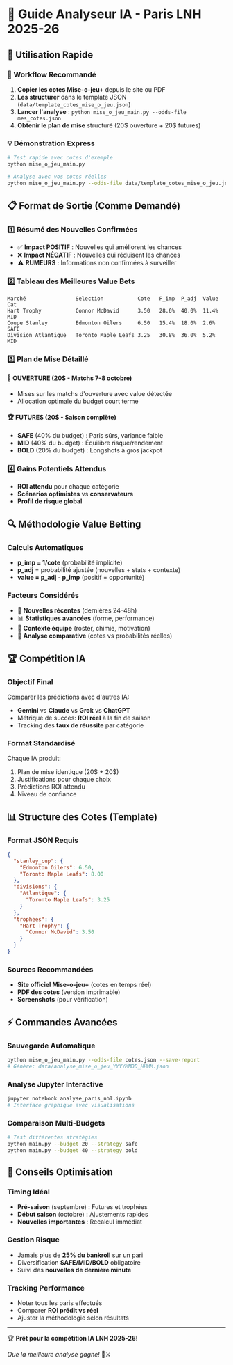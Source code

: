 # 🎯 Guide Analyseur IA - Paris LNH 2025-26

## 🚀 Utilisation Rapide

### 📱 Workflow Recommandé

1. **Copier les cotes Mise-o-jeu+** depuis le site ou PDF
2. **Les structurer** dans le template JSON (`data/template_cotes_mise_o_jeu.json`)
3. **Lancer l'analyse** : `python mise_o_jeu_main.py --odds-file mes_cotes.json`
4. **Obtenir le plan de mise** structuré (20$ ouverture + 20$ futures)

### 💡 Démonstration Express
```bash
# Test rapide avec cotes d'exemple
python mise_o_jeu_main.py

# Analyse avec vos cotes réelles
python mise_o_jeu_main.py --odds-file data/template_cotes_mise_o_jeu.json --save-report
```

## 📋 Format de Sortie (Comme Demandé)

### 1️⃣ Résumé des Nouvelles Confirmées
- ✅ **Impact POSITIF** : Nouvelles qui améliorent les chances
- ❌ **Impact NÉGATIF** : Nouvelles qui réduisent les chances  
- ⚠️ **RUMEURS** : Informations non confirmées à surveiller

### 2️⃣ Tableau des Meilleures Value Bets
```
Marché                Selection           Cote   P_imp  P_adj  Value  Cat
Hart Trophy           Connor McDavid      3.50   28.6%  40.0%  11.4%  MID
Coupe Stanley         Edmonton Oilers     6.50   15.4%  18.0%  2.6%   SAFE
Division Atlantique   Toronto Maple Leafs 3.25   30.8%  36.0%  5.2%   MID
```

### 3️⃣ Plan de Mise Détaillé

#### 🏒 **OUVERTURE (20$ - Matchs 7-8 octobre)**
- Mises sur les matchs d'ouverture avec value détectée
- Allocation optimale du budget court terme

#### 🏆 **FUTURES (20$ - Saison complète)**
- **SAFE** (40% du budget) : Paris sûrs, variance faible
- **MID** (40% du budget) : Équilibre risque/rendement
- **BOLD** (20% du budget) : Longshots à gros jackpot

### 4️⃣ Gains Potentiels Attendus
- **ROI attendu** pour chaque catégorie
- **Scénarios optimistes** vs **conservateurs**
- **Profil de risque global**

## 🔍 Méthodologie Value Betting

### Calculs Automatiques
- **p_imp = 1/cote** (probabilité implicite)
- **p_adj** = probabilité ajustée (nouvelles + stats + contexte)
- **value = p_adj - p_imp** (positif = opportunité)

### Facteurs Considérés
- 📰 **Nouvelles récentes** (dernières 24-48h)
- 📊 **Statistiques avancées** (forme, performance)
- 🏒 **Contexte équipe** (roster, chimie, motivation)
- 🎯 **Analyse comparative** (cotes vs probabilités réelles)

## 🏆 Compétition IA

### Objectif Final
Comparer les prédictions avec d'autres IA:
- **Gemini** vs **Claude** vs **Grok** vs **ChatGPT**
- Métrique de succès: **ROI réel** à la fin de saison
- Tracking des **taux de réussite** par catégorie

### Format Standardisé
Chaque IA produit:
1. Plan de mise identique (20$ + 20$)
2. Justifications pour chaque choix
3. Prédictions ROI attendu
4. Niveau de confiance

## 📊 Structure des Cotes (Template)

### Format JSON Requis
```json
{
  "stanley_cup": {
    "Edmonton Oilers": 6.50,
    "Toronto Maple Leafs": 8.00
  },
  "divisions": {
    "Atlantique": {
      "Toronto Maple Leafs": 3.25
    }
  },
  "trophees": {
    "Hart Trophy": {
      "Connor McDavid": 3.50
    }
  }
}
```

### Sources Recommandées
- **Site officiel Mise-o-jeu+** (cotes en temps réel)
- **PDF des cotes** (version imprimable)
- **Screenshots** (pour vérification)

## ⚡ Commandes Avancées

### Sauvegarde Automatique
```bash
python mise_o_jeu_main.py --odds-file cotes.json --save-report
# Génère: data/analyse_mise_o_jeu_YYYYMMDD_HHMM.json
```

### Analyse Jupyter Interactive
```bash
jupyter notebook analyse_paris_nhl.ipynb
# Interface graphique avec visualisations
```

### Comparaison Multi-Budgets
```bash
# Test différentes stratégies
python main.py --budget 20 --strategy safe
python main.py --budget 40 --strategy bold
```

## 🎯 Conseils Optimisation

### Timing Idéal
- **Pré-saison** (septembre) : Futures et trophées
- **Début saison** (octobre) : Ajustements rapides
- **Nouvelles importantes** : Recalcul immédiat

### Gestion Risque
- Jamais plus de **25% du bankroll** sur un pari
- Diversification **SAFE/MID/BOLD** obligatoire
- Suivi des **nouvelles de dernière minute**

### Tracking Performance
- Noter tous les paris effectués
- Comparer **ROI prédit vs réel**
- Ajuster la méthodologie selon résultats

---

🏆 **Prêt pour la compétition IA LNH 2025-26!**

*Que la meilleure analyse gagne!* 🤖⚔️
